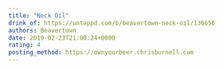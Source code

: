 ```yaml
---
title: "Neck Oil"
drink_of: https://untappd.com/b/beavertown-neck-oil/136656
authors: Beavertown
date: 2019-02-23T21:00:24+0000
rating: 4
posting_method: https://ownyourbeer.chrisburnell.com
---
```


